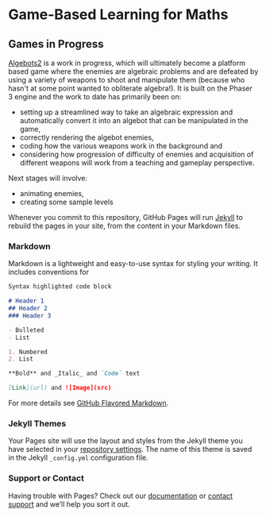 # Game-Based Learning for Maths

## Games in Progress

[Algebots2](https://ghclark2.github.io/algebots2Public/) is a work in progress, which will ultimately become a platform based game where the enemies are algebraic problems and are defeated by using a variety of weapons to shoot and manipulate them (because who hasn't at some point wanted to obliterate algebra!). It is built on the Phaser 3 engine and the work to date has primarily been on:
- setting up a streamlined way to take an algebraic expression and automatically convert it into an algebot that can be manipulated in the game, 
- correctly rendering the algebot enemies, 
- coding how the various weapons work in the background and
- considering how progression of difficulty of enemies and acquisition of different weapons will work from a teaching and gameplay perspective.

Next stages will involve: 
- animating enemies,
- creating some sample levels


Whenever you commit to this repository, GitHub Pages will run [Jekyll](https://jekyllrb.com/) to rebuild the pages in your site, from the content in your Markdown files.

### Markdown

Markdown is a lightweight and easy-to-use syntax for styling your writing. It includes conventions for

```markdown
Syntax highlighted code block

# Header 1
## Header 2
### Header 3

- Bulleted
- List

1. Numbered
2. List

**Bold** and _Italic_ and `Code` text

[Link](url) and ![Image](src)
```

For more details see [GitHub Flavored Markdown](https://guides.github.com/features/mastering-markdown/).

### Jekyll Themes

Your Pages site will use the layout and styles from the Jekyll theme you have selected in your [repository settings](https://github.com/ghclark2/ghclark2.github.io/settings). The name of this theme is saved in the Jekyll `_config.yml` configuration file.

### Support or Contact

Having trouble with Pages? Check out our [documentation](https://help.github.com/categories/github-pages-basics/) or [contact support](https://github.com/contact) and we’ll help you sort it out.

